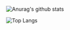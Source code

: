 ![Anurag's github stats](https://github-readme-stats.vercel.app/api?username=Bortize&show_icons=true&theme=algolia)

![Top Langs](https://github-readme-stats.vercel.app/api/top-langs/?username=Bortize&layout=compact)